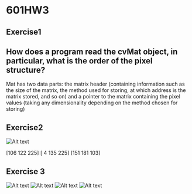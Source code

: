 # 601HW3
## Exercise1
## How does a program read the cvMat object, in particular, what is the order of the pixel structure?

Mat has two data parts: the matrix header (containing information such as the size of the matrix, the method used for storing, at which address is the matrix stored, and so on) and a pointer to the matrix containing the pixel values (taking any dimensionality depending on the method chosen for storing) 

## Exercise2
![Alt text](https://user-images.githubusercontent.com/31779733/32462180-7dea8492-c306-11e7-89dc-607fcd2e3c7d.png)


[106 122 225]
[  4 135 225]
[151 181 103]

## Exercise 3

![Alt text]()
![Alt text]()
![Alt text]()
![Alt text]()
